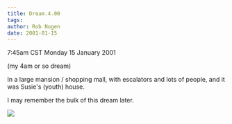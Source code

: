 ```yaml
---
title: Dream.4.00
tags: 
author: Rob Nugen
date: 2001-01-15
---
```


<title></title>
<p class=date>7:45am CST Monday 15 January 2001</p>
<p class=note>(my 4am or so dream)</p>

<p class=dream>In a large mansion / shopping mall, with escalators and
lots of people, and it was Susie's (youth) house.</p>

<p>I may remember the bulk of this dream later.</p>

<p><img src='/images/rob/wL-ROB.gif'/></p>

